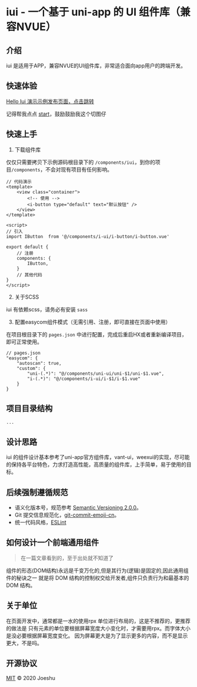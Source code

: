 # iui - 一个基于 uni-app 的 UI 组件库（兼容NVUE）

## 介绍
iui 是适用于APP，兼容NVUE的UI组件库，非常适合面向app用户的跨端开发。

## 快速体验

[Hello Iui 演示示例发布页面，点击跳转](https://dev.dcloud.net.cn/publish/app/preview?id=helloiui)

记得帮我点点 [start](https://github.com/JoeshuTT/hello-iui)，鼓励鼓励我这个切图仔

## 快速上手

1. 下载组件库

仅仅只需要拷贝下示例源码根目录下的 `/components/iui`，到你的项目`/components`，不会对现有项目有任何影响。

```
// 代码演示
<template>
    <view class="container">
        <!-- 使用 -->
        <i-button type="default" text="默认按钮" />
    </view>
</template>

<script>
// 引入
import IButton  from '@/components/i-ui/i-button/i-button.vue'

export default {
    // 注册
    components: {
        IButton,
    }
    // 其他代码
}
</script>
```

2. 关于SCSS

iui 有依赖scss，请务必有安装 `sass`

3. 配置easycom组件模式（无需引用、注册，即可直接在页面中使用）

在项目根目录下的 `pages.json` 中进行配置，完成后重启HX或者重新编译项目，即可正常使用。

```
// pages.json
"easycom": {
    "autoscan": true,
    "custom": {
        "uni-(.*)": "@/components/uni-ui/uni-$1/uni-$1.vue",
        "i-(.*)": "@/components/i-ui/i-$1/i-$1.vue"
    }
}
```

## 项目目录结构

```
...
```
## 设计思路

iui 的组件设计基本参考了uni-app官方组件库，vant-ui，weexui的实现，尽可能的保持各平台特色，力求打造高性能，高质量的组件库，上手简单，易于使用的目标。

## 后续强制遵循规范

- 语义化版本号，规范参考 [Semantic Versioning 2.0.0](https://semver.org/lang/zh-CN/)。
- Git 提交信息规范化，[git-commit-emoji-cn](https://github.com/liuchengxu/git-commit-emoji-cn)。
- 统一代码风格，[ESLint](https://panjiachen.gitee.io/vue-element-admin-site/zh/guide/advanced/eslint.html#%E9%85%8D%E7%BD%AE%E9%A1%B9)

## 如何设计一个前端通用组件

> 在一篇文章看到的，至于出处就不知道了

组件的形态(DOM结构)永远是千变万化的,但是其行为(逻辑)是固定的,因此通用组件的秘诀之一
就是将 DOM 结构的控制权交给开发者,组件只负责行为和最基本的 DOM 结构。

## 关于单位

在页面开发中，通常都是一水的使用rpx 单位进行布局的，这是不推荐的，更推荐的做法是
只有元素的单位要根据屏幕宽度大小变化时，才需要用rpx。而字体大小是没必要根据屏幕宽度变化。
因为屏幕更大是为了显示更多的内容，而不是显示更大，不是吗。


## 开源协议

[MIT](LICENSE) © 2020 Joeshu

